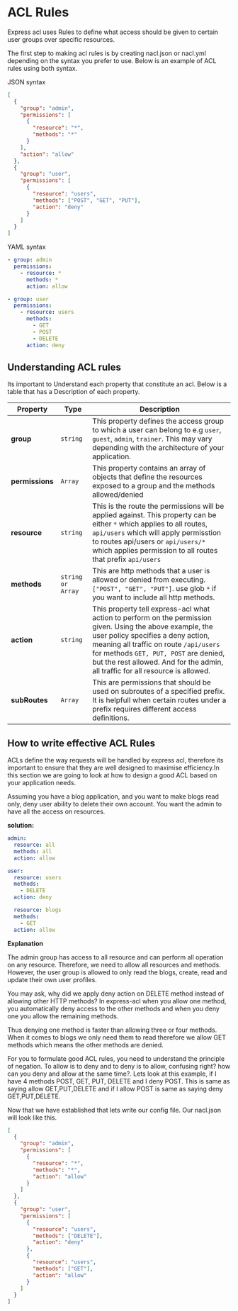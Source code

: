 # ACL Rules

Express acl uses Rules to define what access should be given to certain user groups over specific resources.

The first step to making acl rules is by creating nacl.json or nacl.yml depending on the syntax you prefer to use. Below is an example of ACL rules using both syntax.

JSON syntax

```json
[
  {
    "group": "admin",
    "permissions": [
      {
        "resource": "*",
        "methods": "*"
      }
    ],
    "action": "allow"
  },
  {
    "group": "user",
    "permissions": [
      {
        "resource": "users",
        "methods": ["POST", "GET", "PUT"],
        "action": "deny"
      }
    ]
  }
]
```

YAML syntax

```yml
- group: admin
  permissions:
    - resource: *
      methods: *
      action: allow

- group: user
  permissions:
    - resource: users
      methods:
        - GET
        - POST
        - DELETE
      action: deny
```

## Understanding ACL rules

Its important to Understand each property that constitute an acl. Below is a table that has a Description of each property.

| Property        | Type              | Description                                                                                                                                                                                                                                                                                                           |
| --------------- | ----------------- | --------------------------------------------------------------------------------------------------------------------------------------------------------------------------------------------------------------------------------------------------------------------------------------------------------------------- |
| **group**       | `string`          | This property defines the access group to which a user can belong to e.g `user`, `guest`, `admin`, `trainer`. This may vary depending with the architecture of your application.                                                                                                                                      |
| **permissions** | `Array`           | This property contains an array of objects that define the resources exposed to a group and the methods allowed/denied                                                                                                                                                                                                |
| **resource**    | `string`          | This is the route the permissions will be applied against. This property can be either `*` which applies to all routes, `api/users` which will apply permisstion to routes api/users or `api/users/*` which applies permission to all routes that prefix `api/users`                                                  |
| **methods**     | `string or Array` | This are http methods that a user is allowed or denied from executing. `["POST", "GET", "PUT"]`. use glob `*` if you want to include all http methods.                                                                                                                                                                |
| **action**      | `string`          | This property tell express-acl what action to perform on the permission given. Using the above example, the user policy specifies a deny action, meaning all traffic on route `/api/users` for methods `GET, PUT, POST` are denied, but the rest allowed. And for the admin, all traffic for all resource is allowed. |
| **subRoutes**   | `Array`           | This are permissions that should be used on subroutes of a specified prefix. It is helpfull when certain routes under a prefix requires different access definitions.                                                                                                                                                 |

## How to write effective ACL Rules

ACLs define the way requests will be handled by express acl, therefore its important to ensure that they are well designed to maximise efficiency.In this section we are going to look at how to design a good ACL based on your application needs.

Assuming you have a blog application, and you want to make blogs read only, deny user ability to delete their own account. You want the admin to have all the access on resources.

**solution:**

```yaml
admin:
  resource: all
  methods: all
  action: allow

user:
  resource: users
  methods:
    - DELETE
  action: deny

  resource: blogs
  methods:
    - GET
  action: allow
```

**Explanation**

The admin group has access to all resource and can perform all operation on any resource. Therefore, we need to allow all resources and methods. However, the user group is allowed to only read the blogs, create, read and update their own user profiles.

You may ask, why did we apply deny action on DELETE method instead of allowing other HTTP methods? In express-acl when you allow one method, you automatically deny access to the other methods and when you deny one you allow the remaining methods.

Thus denying one method is faster than allowing three or four methods. When it comes to blogs we only need them to read therefore we allow GET methods which means the other methods are denied.

For you to formulate good ACL rules, you need to understand the principle of negation. To allow is to deny and to deny is to allow, confusing right? how can you deny and allow at the same time?. Lets look at this example, if I have 4 methods POST, GET, PUT, DELETE and I deny POST. This is same as saying allow GET,PUT,DELETE and if I allow POST is same as saying deny GET,PUT,DELETE.

Now that we have established that lets write our config file. Our nacl.json will look like this.

```json
[
  {
    "group": "admin",
    "permissions": [
      {
        "resource": "*",
        "methods": "*",
        "action": "allow"
      }
    ]
  },
  {
    "group": "user",
    "permissions": [
      {
        "resource": "users",
        "methods": ["DELETE"],
        "action": "deny"
      },
      {
        "resource": "users",
        "methods": ["GET"],
        "action": "allow"
      }
    ]
  }
]
```
